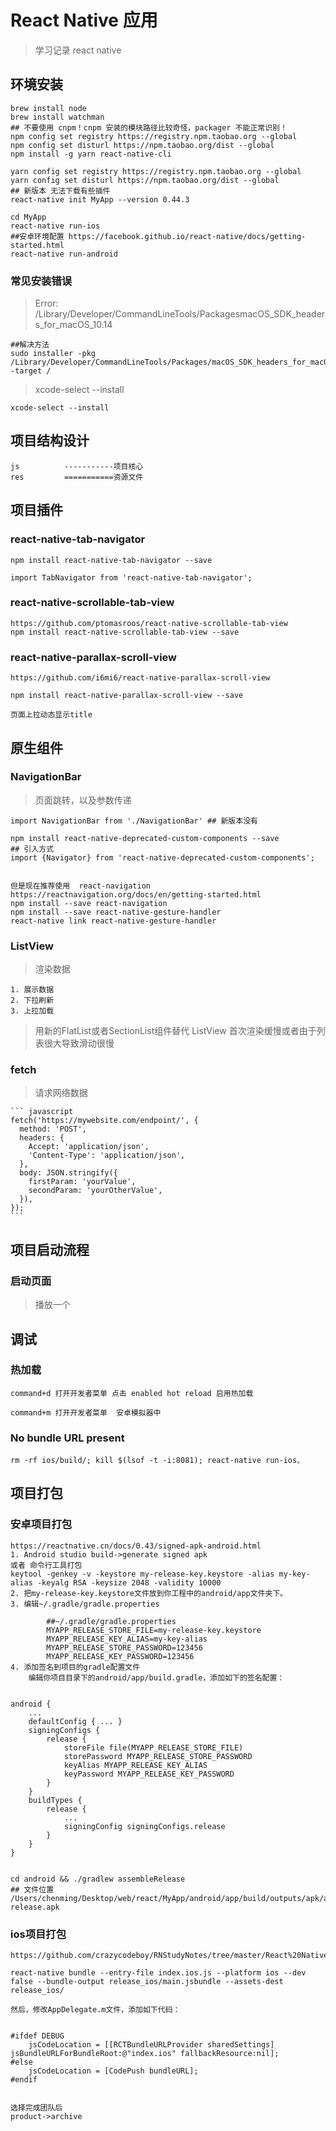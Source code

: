 # React Native 应用

> 学习记录 react native

## 环境安装

    brew install node
    brew install watchman
    ## 不要使用 cnpm！cnpm 安装的模块路径比较奇怪，packager 不能正常识别！
    npm config set registry https://registry.npm.taobao.org --global
    npm config set disturl https://npm.taobao.org/dist --global
    npm install -g yarn react-native-cli

    yarn config set registry https://registry.npm.taobao.org --global
    yarn config set disturl https://npm.taobao.org/dist --global
    ## 新版本 无法下载有些插件
    react-native init MyApp --version 0.44.3

    cd MyApp
    react-native run-ios 
    ##安卓环境配置 https://facebook.github.io/react-native/docs/getting-started.html 
    react-native run-android


### 常见安装错误

> Error: /Library/Developer/CommandLineTools/PackagesmacOS_SDK_headers_for_macOS_10.14

    ##解决方法
    sudo installer -pkg /Library/Developer/CommandLineTools/Packages/macOS_SDK_headers_for_macOS_10.14.pkg -target /

> xcode-select --install

    xcode-select --install
    
    
## 项目结构设计

    js          -----------项目核心
    res         ===========资源文件
    


## 项目插件

### react-native-tab-navigator
    
    npm install react-native-tab-navigator --save
    
    import TabNavigator from 'react-native-tab-navigator';
    
    
### react-native-scrollable-tab-view

    https://github.com/ptomasroos/react-native-scrollable-tab-view
    npm install react-native-scrollable-tab-view --save
    
### react-native-parallax-scroll-view

    https://github.com/i6mi6/react-native-parallax-scroll-view
    
    npm install react-native-parallax-scroll-view --save

    页面上拉动态显示title
    
    
### 
    
    
## 原生组件    

### NavigationBar

> 页面跳转，以及参数传递


    
    import NavigationBar from './NavigationBar' ## 新版本没有
    
    npm install react-native-deprecated-custom-components --save
    ## 引入方式
    import {Navigator} from 'react-native-deprecated-custom-components';
    
    
    但是现在推荐使用  react-navigation
    https://reactnavigation.org/docs/en/getting-started.html
    npm install --save react-navigation
    npm install --save react-native-gesture-handler
    react-native link react-native-gesture-handler
    
    
### ListView

> 渲染数据 

    1. 展示数据
    2. 下拉刷新
    3. 上拉加载
    
> 用新的FlatList或者SectionList组件替代  ListView 首次渲染缓慢或者由于列表很大导致滑动很慢


### fetch

> 请求网络数据

    ``` javascript
    fetch('https://mywebsite.com/endpoint/', {
      method: 'POST',
      headers: {
        Accept: 'application/json',
        'Content-Type': 'application/json',
      },
      body: JSON.stringify({
        firstParam: 'yourValue',
        secondParam: 'yourOtherValue',
      }),
    });
    ```
    
    
## 项目启动流程

### 启动页面
>播放一个
    
    

## 调试

### 热加载

    command+d 打开开发者菜单 点击 enabled hot reload 启用热加载
    
    command+m 打开开发者菜单  安卓模拟器中
    
    
###  No bundle URL present

    rm -rf ios/build/; kill $(lsof -t -i:8081); react-native run-ios、
    
    
    
    
## 项目打包

### 安卓项目打包
    https://reactnative.cn/docs/0.43/signed-apk-android.html
    1. Android studio build->generate signed apk
    或者 命令行工具打包
    keytool -genkey -v -keystore my-release-key.keystore -alias my-key-alias -keyalg RSA -keysize 2048 -validity 10000
    2. 把my-release-key.keystore文件放到你工程中的android/app文件夹下。
    3. 编辑~/.gradle/gradle.properties
    
            ##~/.gradle/gradle.properties
            MYAPP_RELEASE_STORE_FILE=my-release-key.keystore
            MYAPP_RELEASE_KEY_ALIAS=my-key-alias
            MYAPP_RELEASE_STORE_PASSWORD=123456
            MYAPP_RELEASE_KEY_PASSWORD=123456
    4. 添加签名到项目的gradle配置文件
        编辑你项目目录下的android/app/build.gradle，添加如下的签名配置：
    
    
    android {
        ...
        defaultConfig { ... }
        signingConfigs {
            release {
                storeFile file(MYAPP_RELEASE_STORE_FILE)
                storePassword MYAPP_RELEASE_STORE_PASSWORD
                keyAlias MYAPP_RELEASE_KEY_ALIAS
                keyPassword MYAPP_RELEASE_KEY_PASSWORD
            }
        }
        buildTypes {
            release {
                ...
                signingConfig signingConfigs.release
            }
        }
    }
    
    
    cd android && ./gradlew assembleRelease
    ## 文件位置
    /Users/chenming/Desktop/web/react/MyApp/android/app/build/outputs/apk/app-release.apk



### ios项目打包

    https://github.com/crazycodeboy/RNStudyNotes/tree/master/React%20Native%E6%89%93%E5%8C%85%E5%8F%91%E5%B8%83App/React%20Native%E5%8F%91%E5%B8%83APP%E4%B9%8B%E6%89%93%E5%8C%85iOS%E5%BA%94%E7%94%A8

    react-native bundle --entry-file index.ios.js --platform ios --dev false --bundle-output release_ios/main.jsbundle --assets-dest release_ios/
    
    然后，修改AppDelegate.m文件，添加如下代码：
    
    
    #ifdef DEBUG
        jsCodeLocation = [[RCTBundleURLProvider sharedSettings] jsBundleURLForBundleRoot:@"index.ios" fallbackResource:nil];
    #else
        jsCodeLocation = [CodePush bundleURL];
    #endif
    
    
    选择完成团队后
    product->archive

    
    

